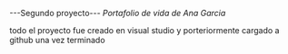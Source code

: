 ---Segundo proyecto---
*Portafolio de vida de Ana Garcia*

todo el proyecto fue creado en visual studio y porteriormente cargado a github una vez terminado
